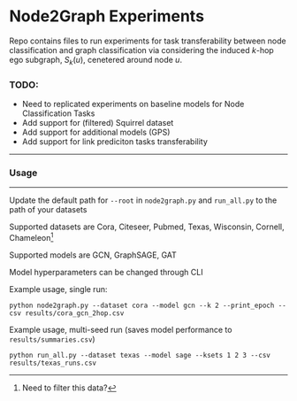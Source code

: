 # Node2Graph Experiments

Repo contains files to run experiments for task transferability between node classification and graph classification via considering the induced $k$-hop ego subgraph, $S_k(u)$, cenetered around node $u$.

### TODO:
* Need to replicated experiments on baseline models for Node Classification Tasks
* Add support for (filtered) Squirrel dataset
* Add support for additional models (GPS)
* Add support for link prediciton tasks transferability

---
### Usage
---
Update the default path for `--root` in `node2graph.py` and `run_all.py` to the path of your datasets

Supported datasets are Cora, Citeseer, Pubmed, Texas, Wisconsin, Cornell, Chameleon[^1]

Supported models are GCN, GraphSAGE, GAT

Model hyperparameters can be changed through CLI

Example usage, single run:
```
python node2graph.py --dataset cora --model gcn --k 2 --print_epoch --csv results/cora_gcn_2hop.csv
```

Example usage, multi-seed run (saves model performance to `results/summaries.csv`)
```
python run_all.py --dataset texas --model sage --ksets 1 2 3 --csv results/texas_runs.csv
```
[^1]: Need to filter this data?